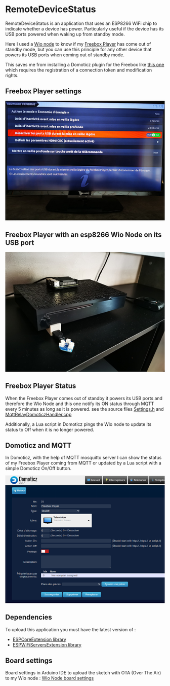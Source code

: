 # RemoteDeviceStatus

RemoteDeviceStatus is an application that uses an ESP8266 WiFi chip to indicate whether a device has power.
Particularly useful if the device has its USB ports powered when waking up from standby mode.

Here I used a [Wio node](https://wiki.seeedstudio.com/Wio_Node/) to know if my [Freebox Player](https://www.actusfree.fr/freebox-player/) has come out of standby mode, 
but you can use this principle for any other device that powers its USB ports when coming out of standby mode.

This saves me from installing a Domoticz plugin for the Freebox like [this one](https://github.com/supermat/PluginDomoticzFreebox) which requires the registration of 
a connection token and modification rights.

## Freebox Player settings 

![Freebox settings](https://github.com/gerald-guiony/ESPWiFiServersExtension/blob/master/examples/RemoteDeviceStatus/doc/img/FreeboxPlayerUsbDisabled.jpg)

## Freebox Player with an esp8266 Wio Node on its USB port 

![Freebox with a Wio Node](https://github.com/gerald-guiony/ESPWiFiServersExtension/blob/master/examples/RemoteDeviceStatus/doc/img/FreeboxPlayerWioNode.jpg)

## Freebox Player Status

When the Freebox Player comes out of standby it powers its USB ports and therefore the Wio Node and this one notify its ON status through MQTT every 5 minutes as long as it is powered.
see the source files [Settings.h](https://github.com/gerald-guiony/ESPWiFiServersExtension/blob/master/examples/RemoteDeviceStatus/Settings.h) and [MqttRelayDomoticzHandler.cpp](https://github.com/gerald-guiony/ESPWiFiServersExtension/blob/master/examples/RemoteDeviceStatus/MqttDeviceONDomoticzHandler.cpp)

Additionally, a Lua script in Domoticz pings the Wio node to update its status to Off when it is no longer powered.

## Domoticz and MQTT

In Domoticz, with the help of MQTT mosquitto server I can show the status of my Freebox Player coming from MQTT or updated by a Lua script with a simple Domoticz On/Off button. 

![Simple Domoticz button](https://github.com/gerald-guiony/ESPWiFiServersExtension/blob/master/examples/RemoteDeviceStatus/doc/img/SimpleDomoticzButton.png)

## Dependencies

To upload this application you must have the latest version of :
* [ESPCoreExtension library](https://github.com/gerald-guiony/ESPCoreExtension) 
* [ESPWiFiServersExtension library](https://github.com/gerald-guiony/ESPWiFiServersExtension)

## Board settings

Board settings in Arduino IDE to upload the sketch with OTA (Over The Air) to my Wio node : [Wio Node board settings](https://github.com/gerald-guiony/ESPWiFiServersExtension/blob/master/examples/RemoteDeviceStatus/doc/WioNodeBoardSettings.png)
